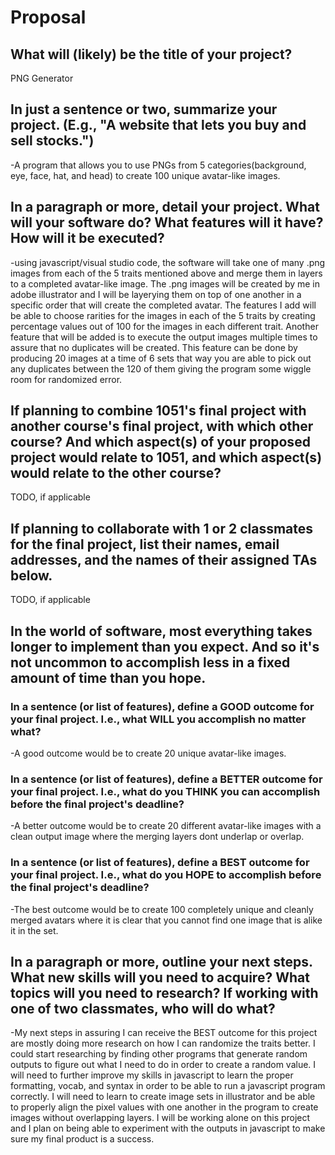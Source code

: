 # Proposal

## What will (likely) be the title of your project?

PNG Generator

## In just a sentence or two, summarize your project. (E.g., "A website that lets you buy and sell stocks.")

-A program that allows you to use PNGs from 5 categories(background, eye, face, hat, and head) to create 100 unique avatar-like images.
## In a paragraph or more, detail your project. What will your software do? What features will it have? How will it be executed?

-using javascript/visual studio code, the software will take one of many .png images from each of the 5 traits mentioned above and merge them in layers to a completed avatar-like image. The .png images will be created by me in adobe illustrator and I will be layerying them on top of one another in a specific order that will create the completed avatar. The features I add will be able to choose rarities for the images in each of the 5 traits by creating percentage values out of 100 for the images in each different trait. Another feature that will be added is to execute the output images multiple times to assure that no duplicates will be created. This feature can be done by producing 20 images at a time of 6 sets that way you are able to pick out any duplicates between the 120 of them giving the program some wiggle room for randomized error.

## If planning to combine 1051's final project with another course's final project, with which other course? And which aspect(s) of your proposed project would relate to 1051, and which aspect(s) would relate to the other course?

TODO, if applicable

## If planning to collaborate with 1 or 2 classmates for the final project, list their names, email addresses, and the names of their assigned TAs below.

TODO, if applicable

## In the world of software, most everything takes longer to implement than you expect. And so it's not uncommon to accomplish less in a fixed amount of time than you hope.

### In a sentence (or list of features), define a GOOD outcome for your final project. I.e., what WILL you accomplish no matter what?

-A good outcome would be to create 20 unique avatar-like images.

### In a sentence (or list of features), define a BETTER outcome for your final project. I.e., what do you THINK you can accomplish before the final project's deadline?

-A better outcome would be to create 20 different avatar-like images with a clean output image where the merging layers dont underlap or overlap.

### In a sentence (or list of features), define a BEST outcome for your final project. I.e., what do you HOPE to accomplish before the final project's deadline?

-The best outcome would be to create 100 completely unique and cleanly merged avatars where it is clear that you cannot find one image that is alike it in the set.

## In a paragraph or more, outline your next steps. What new skills will you need to acquire? What topics will you need to research? If working with one of two classmates, who will do what?

-My next steps in assuring I can receive the BEST outcome for this project are mostly doing more research on how I can randomize the traits better. I could start researching by finding other programs that generate random outputs to figure out what I need to do in order to create a random value. I will need to further improve my skills in javascript to learn the proper formatting, vocab, and syntax in order to be able to run a javascript program correctly. I will need to learn to create image sets in illustrator and be able to properly align the pixel values with one another in the program to create images without overlapping layers. I will be working alone on this project and I plan on being able to experiment with the outputs in javascript to make sure my final product is a success.
